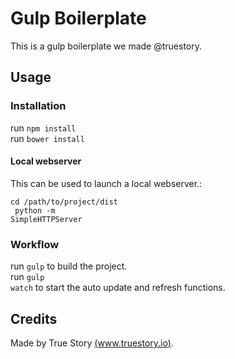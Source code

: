 # Gulp Boilerplate

This is a gulp boilerplate we made @truestory.

## Usage

### Installation
run <code>npm install</code> <br>
run <code>bower install</code>

#### Local webserver

This can be used to launch a local webserver.:

<code>cd /path/to/project/dist <br>
python -m SimpleHTTPServer</code>

### Workflow

run <code>gulp</code> to build the project. <br>
run <code>gulp watch</code> to start the auto update and refresh functions.



## Credits

Made by True Story [(www.truestory.io)](www.truestory.io).


